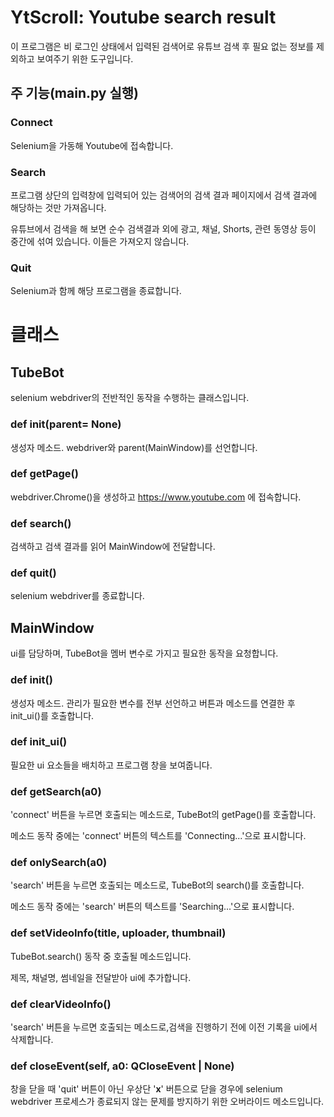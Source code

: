 # YtScroll: Youtube search result
이 프로그램은 비 로그인 상태에서 입력된 검색어로 유튜브 검색 후 필요 없는 정보를 제외하고 보여주기 위한 도구입니다.
## 주 기능(main.py 실행)
### Connect
Selenium을 가동해 Youtube에 접속합니다.
### Search
프로그램 상단의 입력창에 입력되어 있는 검색어의 검색 결과 페이지에서 검색 결과에 해당하는 것만 가져옵니다.

유튜브에서 검색을 해 보면 순수 검색결과 외에 광고, 채널, Shorts, 관련 동영상 등이 중간에 섞여 있습니다. 이들은 가져오지 않습니다.
### Quit
Selenium과 함께 해당 프로그램을 종료합니다.

# 클래스
## TubeBot
selenium webdriver의 전반적인 동작을 수행하는 클래스입니다.
### def __init__(parent= None)
생성자 메소드. webdriver와 parent(MainWindow)를 선언합니다.
### def getPage()
webdriver.Chrome()을 생성하고
https://www.youtube.com 에 접속합니다.
### def search()
검색하고 검색 결과를 읽어 MainWindow에 전달합니다.
### def quit()
selenium webdriver를 종료합니다.
## MainWindow
ui를 담당하며, TubeBot을 멤버 변수로 가지고 필요한 동작을 요청합니다.
### def __init__()
생성자 메소드. 관리가 필요한 변수를 전부 선언하고 버튼과 메소드를 연결한 후 init_ui()를 호출합니다.
### def init_ui()
필요한 ui 요소들을 배치하고 프로그램 창을 보여줍니다.
### def getSearch(a0)
'connect' 버튼을 누르면 호출되는 메소드로, TubeBot의 getPage()를 호출합니다.

메소드 동작 중에는 'connect' 버튼의 텍스트를 'Connecting...'으로 표시합니다.
### def onlySearch(a0)
'search' 버튼을 누르면 호출되는 메소드로, TubeBot의 search()를 호출합니다.

메소드 동작 중에는 'search' 버튼의 텍스트를 'Searching...'으로 표시합니다.
### def setVideoInfo(title, uploader, thumbnail)
TubeBot.search() 동작 중 호출될 메소드입니다.

제목, 채널명, 썸네일을 전달받아 ui에 추가합니다.
### def clearVideoInfo()
'search' 버튼을 누르면 호출되는 메소드로,검색을 진행하기 전에 이전 기록을 ui에서 삭제합니다.
### def closeEvent(self, a0: QCloseEvent | None)
창을 닫을 때 'quit' 버튼이 아닌 우상단 '**x**' 버튼으로 닫을 경우에 selenium webdriver 프로세스가 종료되지 않는 문제를 방지하기 위한 오버라이드 메소드입니다.